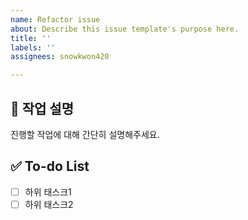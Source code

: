 ```yaml
---
name: Refactor issue
about: Describe this issue template's purpose here.
title: ''
labels: ''
assignees: snowkwon420

---
```


## 💼 작업 설명
진행할 작업에 대해 간단히 설명해주세요.

## ✅ To-do List
- [ ] 하위 태스크1
- [ ] 하위 태스크2
